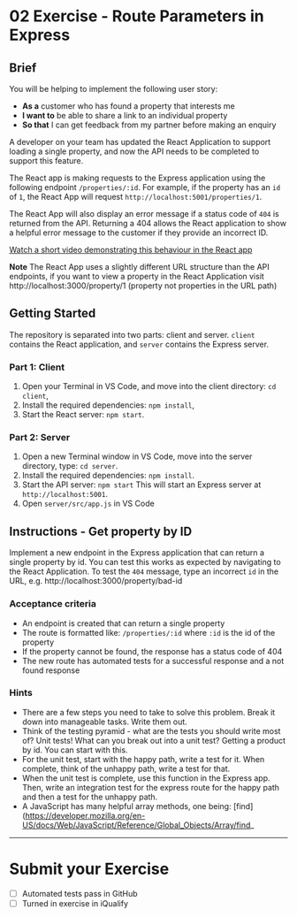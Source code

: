 # 02 Exercise - Route Parameters in Express

## Brief

You will be helping to implement the following user story:

- **As a** customer who has found a property that interests me
- **I want to** be able to share a link to an individual property
- **So that** I can get feedback from my partner before making an enquiry

A developer on your team has updated the React Application to support loading a single property, and now the API needs to be completed to support this feature.

The React app is making requests to the Express application using the following endpoint `/properties/:id`. For example, if the property has an `id` of `1`, the React App will request `http://localhost:5001/properties/1`. 

The React App will also display an error message if a status code of `404` is returned from the API. Returning a 404 allows the React application to show a helpful error message to the customer if they provide an incorrect ID.

[Watch a short video demonstrating this behaviour in the React app](docs/brief.mp4)

**Note** The React App uses a slightly different URL structure than the API endpoints, if you want to view a property in the React Application visit http://localhost:3000/property/1 (property not properties in the URL path)

## Getting Started

The repository is separated into two parts: client and server. `client` contains the React application, and `server` contains the Express server.

### Part 1: Client

1. Open your Terminal in VS Code, and move into the client directory: `cd client`,
2. Install the required dependencies: `npm install`,
3. Start the React server: `npm start`.

### Part 2: Server

1. Open a new Terminal window in VS Code, move into the server directory, type: `cd server`.
2. Install the required dependencies: `npm install`.
3. Start the API server: `npm start` This will start an Express server at `http://localhost:5001`.
4. Open `server/src/app.js` in VS Code

## Instructions - Get property by ID

Implement a new endpoint in the Express application that can return a single property by id. You can test this works as expected by navigating to the React Application. To test the `404` message, type an incorrect `id` in the URL, e.g. http://localhost:3000/property/bad-id

### Acceptance criteria

- An endpoint is created that can return a single property
- The route is formatted like: `/properties/:id` where `:id` is the id of the property
- If the property cannot be found, the response has a status code of 404
- The new route has automated tests for a successful response and a not found response

### Hints 

- There are a few steps you need to take to solve this problem. Break it down into manageable tasks. Write them out.
- Think of the testing pyramid - what are the tests you should write most of? Unit tests! What can you break out into a unit test? Getting a product by id. You can start with this.
- For the unit test, start with the happy path, write a test for it. When complete, think of the unhappy path, write a test for that. 
- When the unit test is complete, use this function in the Express app. Then, write an integration test for the express route for the happy path and then a test for the unhappy path.
- A JavaScript has many helpful array methods, one being: [find](https://developer.mozilla.org/en-US/docs/Web/JavaScript/Reference/Global_Objects/Array/find_

--- 

# Submit your Exercise

- [ ] Automated tests pass in GitHub
- [ ] Turned in exercise in iQualify
